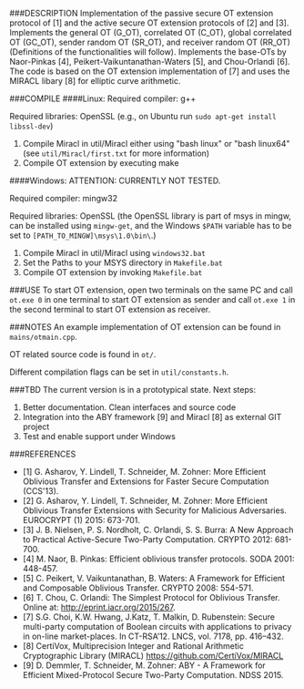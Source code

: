 ###DESCRIPTION
Implementation of the passive secure OT extension protocol of [1] and the active secure OT extension protocols of [2] and [3]. Implements the general OT (G_OT), correlated OT (C_OT), global correlated OT (GC_OT), sender random OT (SR_OT), and receiver random OT (RR_OT) (Definitions of the functionalities will follow). Implements the base-OTs by Naor-Pinkas [4], Peikert-Vaikuntanathan-Waters [5], and Chou-Orlandi [6]. The code is based on the OT extension implementation of [7] and uses the MIRACL libary [8] for elliptic curve arithmetic. 

###COMPILE
####Linux: 
Required compiler: g++

Required libraries: OpenSSL (e.g., on Ubuntu run `sudo apt-get install libssl-dev`)

1. Compile Miracl in util/Miracl either using "bash linux" or "bash linux64" (see `util/Miracl/first.txt` for more information)
2. Compile OT extension by executing make

####Windows:
ATTENTION: CURRENTLY NOT TESTED. 

Required compiler: mingw32

Required libraries: OpenSSL (the OpenSSL library is part of msys in mingw, can be installed using `mingw-get`, and the Windows `$PATH` variable has to be set to `[PATH_TO_MINGW]\msys\1.0\bin\`.) 

1. Compile Miracl in util/Miracl using `windows32.bat`
2. Set the Paths to your MSYS directory in `Makefile.bat`
3. Compile OT extension by invoking `Makefile.bat`


###USE
To start OT extension, open two terminals on the same PC and call `ot.exe 0` in one terminal to start OT extension as sender and call `ot.exe 1` in the second terminal to start OT extension as receiver. 


###NOTES
An example implementation of OT extension can be found in `mains/otmain.cpp`.

OT related source code is found in `ot/`. 

Different compilation flags can be set in `util/constants.h`.

###TBD
The current version is in a prototypical state. Next steps: 

1. Better documentation. Clean interfaces and source code
2. Integration into the ABY framework [9] and Miracl [8] as external GIT project
3. Test and enable support under Windows


###REFERENCES
* [1] G. Asharov, Y. Lindell, T. Schneider, M. Zohner: More Efficient Oblivious Transfer and Extensions for Faster Secure Computation (CCS'13). 
* [2] G. Asharov, Y. Lindell, T. Schneider, M. Zohner: More Efficient Oblivious Transfer Extensions with Security for Malicious Adversaries. EUROCRYPT (1) 2015: 673-701.
* [3] J. B. Nielsen, P. S. Nordholt, C. Orlandi, S. S. Burra: A New Approach to Practical Active-Secure Two-Party Computation. CRYPTO 2012: 681-700.
* [4] M. Naor, B. Pinkas: Efficient oblivious transfer protocols. SODA 2001: 448-457. 
* [5] C. Peikert, V. Vaikuntanathan, B. Waters: A Framework for Efficient and Composable Oblivious Transfer. CRYPTO 2008: 554-571.
* [6] T. Chou, C. Orlandi: The Simplest Protocol for Oblivious Transfer. Online at: http://eprint.iacr.org/2015/267. 
* [7] S.G. Choi, K.W. Hwang, J.Katz, T. Malkin, D. Rubenstein: Secure multi-party computation of Boolean circuits with applications to privacy in on-line market-places. In CT-RSA’12. LNCS, vol. 7178, pp. 416–432. 
* [8] CertiVox, Multiprecision Integer and Rational Arithmetic Cryptographic Library (MIRACL) https://github.com/CertiVox/MIRACL
* [9] D. Demmler, T. Schneider, M. Zohner: ABY - A Framework for Efficient Mixed-Protocol Secure Two-Party Computation. NDSS 2015.
